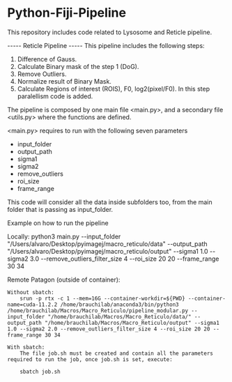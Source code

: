# Python-Fiji-Pipeline
This repository includes code related to Lysosome and Reticle pipeline.


----- Reticle Pipeline -----
This pipeline includes the following steps:
1. Difference of Gauss.
2. Calculate Binary mask of the step 1 (DoG).
3. Remove Outliers.
4. Normalize result of Binary Mask.
5. Calculate Regions of interest (ROIS), F0, log2(pixel/F0). In this step paralellism code is added. 

The pipeline is composed by one main file <main.py>, and a secondary file <utils.py> where the functions are defined.

<main.py> requires to run with the following seven parameters
- input_folder <path>
- output_path <path>
- sigma1 <number>
- sigma2 <number>
- remove_outliers <number>
- roi_size <width height>
- frame_range <start end>

This code will consider all the data inside subfolders too, from the main folder that is passing as input_folder.

Example on how to run the pipeline

Locally:
    python3 main.py --input_folder "/Users/alvaro/Desktop/pyimagej/macro_reticulo/data" --output_path "/Users/alvaro/Desktop/pyimagej/macro_reticulo/output" --sigma1 1.0 --sigma2 3.0 --remove_outliers_filter_size 4 --roi_size 20 20 --frame_range 30 34

Remote Patagon (outside of container): 

    Without sbatch:
        srun -p rtx -c 1 --mem=16G --container-workdir=${PWD} --container-name=cuda-11.2.2 /home/brauchilab/anaconda3/bin/python3 /home/brauchilab/Macros/Macro_Reticulo/pipeline_modular.py --input_folder "/home/brauchilab/Macros/Macro_Reticulo/data/" --output_path "/home/brauchilab/Macros/Macro_Reticulo/output" --sigma1 1.0 --sigma2 2.0 --remove_outliers_filter_size 4 --roi_size 20 20 --frame_range 30 34

    With sbatch:
        The file job.sh must be created and contain all the parameters required to run the job, once job.sh is set, execute:
        
        sbatch job.sh  
        



